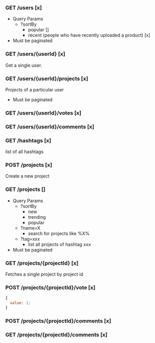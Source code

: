### GET /users [x]

- Query Params
  - ?sortBy
    - popular []
    - recent (people who have recently uploaded a product) [x]
- Must be paginated

### GET /users/{userId} [x]

Get a single user.

### GET /users/{userId}/projects [x]

Projects of a particular user

- Must be paginated

### GET /users/{userId}/votes [x]

### GET /users/{userId}/comments [x]

### GET /hashtags [x]

list of all hashtags

### POST /projects [x]

Create a new project

### GET /projects []

- Query Params
  - ?sortBy
    - new
    - trending
    - popular
  - ?name=X
    - search for projects like %X%
  - ?tag=xxx
    - list all projects of hashtag xxx
- Must be paginated

### GET /projects/{projectId} [x]

Fetches a single project by project id

### POST /projects/{projectId}/vote [x]

```jsx
{
  value: 1;
}
```

### POST /projects/{projectId}/comments [x]

### GET /projects/{projectId}/comments [x]
